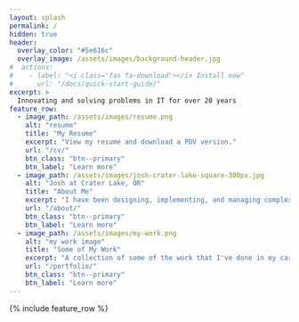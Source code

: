 ```yaml
---
layout: splash
permalink: /
hidden: true
header:
  overlay_color: "#5e616c"
  overlay_image: /assets/images/background-header.jpg
#  actions:
#    - label: "<i class='fas fa-download'></i> Install now"
#      url: "/docs/quick-start-guide/"
excerpt: >
  Innovating and solving problems in IT for over 20 years
feature_row:
  - image_path: /assets/images/resume.png
    alt: "resume"
    title: "My Resume"
    excerpt: "View my resume and download a PDV version."
    url: "/cv/"
    btn_class: "btn--primary"
    btn_label: "Learn more"
  - image_path: /assets/images/josh-crater-lake-square-300px.jpg
    alt: "Josh at Crater Lake, OR"
    title: "About Me"
    excerpt: "I have been designing, implementing, and managing complex routed networks for over 15 years..."
    url: "/about/"
    btn_class: "btn--primary"
    btn_label: "Learn more"
  - image_path: /assets/images/my-work.png
    alt: "my work image"
    title: "Some of My Work"
    excerpt: "A collection of some of the work that I've done in my career."
    url: "/portfolio/"
    btn_class: "btn--primary"
    btn_label: "Learn more"      
---
```


{% include feature_row %}
